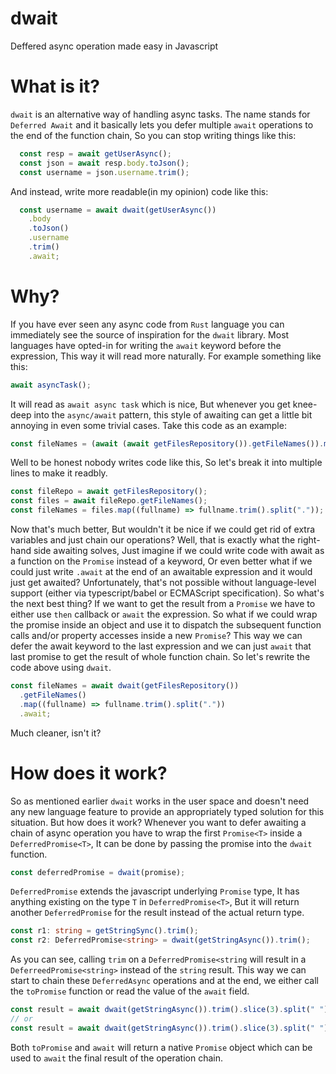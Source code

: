 # dwait
Deffered async operation made easy in Javascript

# What is it?
`dwait` is an alternative way of handling async tasks. The name stands for `Deferred Await` and it basically lets you defer multiple `await` operations to the end of the function chain, So you can stop writing things like this:

```js
  const resp = await getUserAsync();
  const json = await resp.body.toJson();
  const username = json.username.trim();
```

And instead, write more readable(in my opinion) code like this:

```js
  const username = await dwait(getUserAsync())
    .body
    .toJson()
    .username
    .trim()
    .await;
```

# Why?
If you have ever seen any async code from `Rust` language you can immediately see the source of inspiration for the `dwait` library.
Most languages have opted-in for writing the `await` keyword before the expression, This way it will read more naturally. For example something like this:
```js
await asyncTask();
```
It will read as `await async task` which is nice, But whenever you get knee-deep into the `async/await` pattern, this style of awaiting can get a little bit annoying in even some trivial cases. Take this code as an example:
```js
const fileNames = (await (await getFilesRepository()).getFileNames()).map((f) => f.trim().split("."));
```
Well to be honest nobody writes code like this, So let's break it into multiple lines to make it readbly.
```js
const fileRepo = await getFilesRepository();
const files = await fileRepo.getFileNames();
const fileNames = files.map((fullname) => fullname.trim().split("."));
```
Now that's much better, But wouldn't it be nice if we could get rid of extra variables and just chain our operations? Well, that is exactly what the right-hand side awaiting solves, Just imagine if we could write code with await as a function on the `Promise` instead of a keyword, Or even better what if we could just write `.await` at the end of an awaitable expression and it would just get awaited? Unfortunately, that's not possible without language-level support (either via typescript/babel or ECMAScript specification).
So what's the next best thing? If we want to get the result from a `Promise` we have to either use `then` callback or `await` the expression. So what if we could wrap the promise inside an object and use it to dispatch the subsequent function calls and/or property accesses inside a new `Promise`? This way we can defer the await keyword to the last expression and we can just `await` that last promise to get the result of whole function chain.
So let's rewrite the code above using `dwait`.
```js
const fileNames = await dwait(getFilesRepository())
  .getFileNames()
  .map((fullname) => fullname.trim().split("."))
  .await;
```
Much cleaner, isn't it?
# How does it work?
So as mentioned earlier `dwait` works in the user space and doesn't need any new language feature to provide an appropriately typed solution for this situation. But how does it work?
Whenever you want to defer awaiting a chain of async operation you have to wrap the first `Promise<T>` inside a `DeferredPromise<T>`, It can be done by passing the promise into the `dwait` function.
```js
const deferredPromise = dwait(promise);
```
`DeferredPromise` extends the javascript underlying `Promise` type, It has anything existing on the type `T` in `DeferredPromise<T>`, But it will return another `DeferredPromise` for the result instead of the actual return type.
```ts
const r1: string = getStringSync().trim();
const r2: DeferredPromise<string> = dwait(getStringAsync()).trim();
```
As you can see, calling `trim` on a `DeferredPromise<string` will result in a `DeferreedPromise<string>` instead of the `string` result. This way we can start to chain these `DeferredAsync` operations and at the end, we either call the `toPromise` function or read the value of the `await` field.
```js
const result = await dwait(getStringAsync()).trim().slice(3).split(" ").toPromise();
// or
const result = await dwait(getStringAsync()).trim().slice(3).split(" ").await;
```
Both `toPromise` and `await` will return a native `Promise` object which can be used to `await` the final result of the operation chain.
